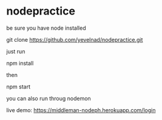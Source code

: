 # nodepractice

be sure you have node installed

git clone https://github.com/yevelnad/nodepractice.git

just run

npm install

then

npm start

you can also run throug nodemon

 live demo: https://middleman-nodeph.herokuapp.com/login
